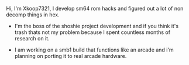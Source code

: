 Hi, I'm Xkoop7321, I develop sm64 rom hacks and figured out a lot of non decomp things in hex.

- I'm the boss of the shoshie project development and if you think it's trash thats not my problem because I spent countless months of research on it.

- I am working on a smb1 build that functions like an arcade and i'm planning on porting it to real arcade hardware.
<!---
Xkoop7321/Xkoop7321 is a ✨ special ✨ repository because its `README.md` (this file) appears on your GitHub profile.
You can click the Preview link to take a look at your changes.
--->
